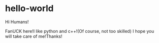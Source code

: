 # hello-world
Hi Humans!

FanUCK here!I like python and c++!(Of course, not too skilled)
I hope you will take care of me!Thanks!
